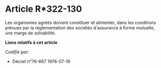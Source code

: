 # Article R*322-130

Les organismes agréés doivent constituer et alimenter, dans les conditions prévues par la réglementation des sociétés
d'assurance à forme mutuelle, une marge de solvabilité.

**Liens relatifs à cet article**

_Codifié par_:

  - Décret n°76-667 1976-07-16
